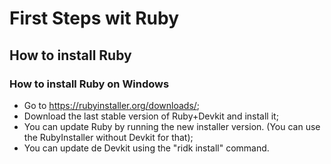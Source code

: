 # First Steps wit Ruby

## How to install Ruby

### How to install Ruby on Windows

- Go to <https://rubyinstaller.org/downloads/>;
- Download the last stable version of Ruby+Devkit and install it;
- You can update Ruby by running the new installer version. (You can use the RubyInstaller without Devkit for that);
- You can update de Devkit using the "ridk install" command.
